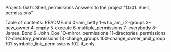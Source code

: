 Project: 0x01. Shell, permissions
Answers to the project "0x01. Shell, permissions"

Table of contents:
README.md
0-iam_betty
1-who_am_i
2-groups
3-new_owner
4-empty
5-execute
6-multiple_permissions
7-everybody
8-James_Bond
9-John_Doe
10-mirror_permissions
11-directories_permissions
12-directory_permissions
13-change_groups
100-change_owner_and_group
101-symbolic_link_permissions
102-if_only
